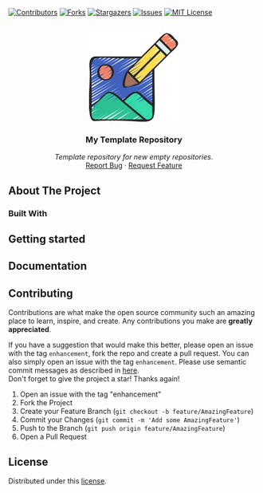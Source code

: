 <div id="top"></div>

<!-- PROJECT SHIELDS -->
[![Contributors][contributors-shield]][contributors-url]
[![Forks][forks-shield]][forks-url]
[![Stargazers][stars-shield]][stars-url]
[![Issues][issues-shield]][issues-url]
[![MIT License][license-shield]][license-url]
<!-- END OF PROJECT SHIELDS -->

<!-- PROJECT LOGO -->
<br />
<div align="center">
    <a href="https://www.flaticon.com/authors/juicy-fish">
        <img src="images/content-creator.png" alt="Image" height="180">
    </a>
    <h3>My Template Repository</h3>
    <p>
        <i>Template repository for new empty repositories.</i>
        <br />
        <a href="https://github.com/peterhnm/template_empty_repo/issues">Report Bug</a>
        ·
        <a href="https://github.com/peterhnm/template_empty_repo/pulls">Request Feature</a>
    </p>
</div>

## About The Project

### Built With

## Getting started

## Documentation

## Contributing

Contributions are what make the open source community such an amazing place to learn, 
inspire, and create.
Any contributions you make are **greatly appreciated**.

If you have a suggestion that would make this better, please open an issue with the tag 
`enhancement`, fork the repo and create a pull request. 
You can also simply open an issue with the tag `enhancement`.
Please use semantic commit messages as described in [here](https://gist.github.com/joshbuchea/6f47e86d2510bce28f8e7f42ae84c716).  
Don't forget to give the project a star! Thanks again!

1. Open an issue with the tag "enhancement"
2. Fork the Project
3. Create your Feature Branch (`git checkout -b feature/AmazingFeature`)
4. Commit your Changes (`git commit -m 'Add some AmazingFeature'`)
5. Push to the Branch (`git push origin feature/AmazingFeature`)
6. Open a Pull Request

## License

Distributed under this [license](LICENSE).

<!-- MARKDOWN LINKS & IMAGES -->
<!-- https://www.markdownguide.org/basic-syntax/#reference-style-links -->
[contributors-shield]: https://img.shields.io/github/contributors/peterhnm/template-empty-repo.svg?style=for-the-badge
[contributors-url]: https://github.com/peterhnm/template-empty-repo/graphs/contributors

[forks-shield]: https://img.shields.io/github/forks/peterhnm/template-empty-repo.svg?style=for-the-badge
[forks-url]: https://github.com/peterhnm/template-empty-repo/network/members

[stars-shield]: https://img.shields.io/github/stars/peterhnm/template-empty-repo.svg?style=for-the-badge
[stars-url]: https://github.com/peterhnm/template-empty-repo/stargazers

[issues-shield]: https://img.shields.io/github/issues/peterhnm/template-empty-repo.svg?style=for-the-badge
[issues-url]: https://github.com/peterhnm/template-empty-repo/issues

[license-shield]: https://img.shields.io/github/license/peterhnm/template-empty-repo.svg?style=for-the-badge
[license-url]: https://github.com/peterhnm/template-empty-repo/blob/main/LICENSE

